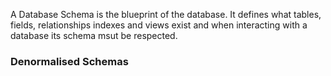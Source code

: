 A Database Schema is the blueprint of the database. It defines what tables, fields, relationships indexes and views exist and when interacting with a database its schema msut be respected.

### Denormalised Schemas
